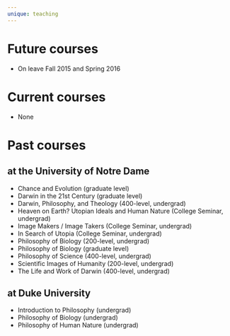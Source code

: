 ```yaml
---
unique: teaching
---
```


# Future courses

*   On leave Fall 2015 and Spring 2016


# Current courses

*   None


# Past courses

## at the University of Notre Dame

*   Chance and Evolution (graduate level)
*   Darwin in the 21st Century (graduate level)
*   Darwin, Philosophy, and Theology (400-level, undergrad)
*   Heaven on Earth?  Utopian Ideals and Human Nature (College Seminar, undergrad)
*   Image Makers / Image Takers (College Seminar, undergrad)
*   In Search of Utopia (College Seminar, undergrad)
*   Philosophy of Biology (200-level, undergrad)
*   Philosophy of Biology (graduate level)
*   Philosophy of Science (400-level, undergrad)
*   Scientific Images of Humanity (200-level, undergrad)
*   The Life and Work of Darwin (400-level, undergrad)

## at Duke University

*   Introduction to Philosophy (undergrad)
*   Philosophy of Biology (undergrad)
*   Philosophy of Human Nature (undergrad)
